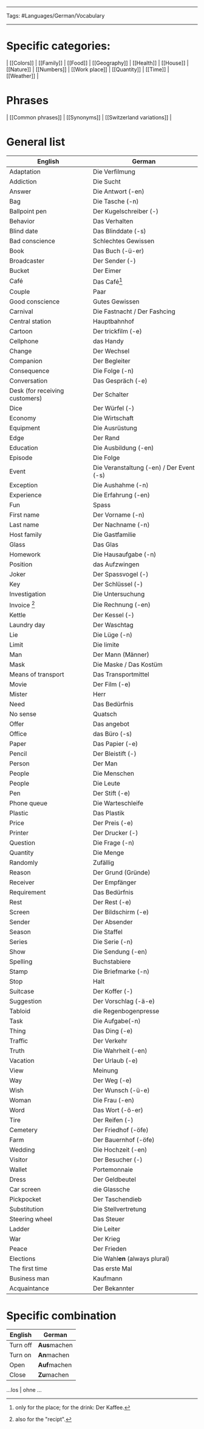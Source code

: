 ___
Tags: #Languages/German/Vocabulary 
___
# Specific categories:
| [[Colors]] | [[Family]] | [[Food]] | [[Geography]] | [[Health]] | [[House]] | [[Nature]] | [[Numbers]] | [[Work place]] | [[Quantity]] | [[Time]] | [[Weather]] | 

# Phrases
| [[Common phrases]] | [[Synonyms]] | [[Switzerland variations]] |

# General list

 English  | German 
 ------------------------------ | ---------------------------------------- 
Adaptation | Die Verfilmung
Addiction | Die Sucht
Answer | Die Antwort (-en) 
Bag | Die Tasche (-n)
Ballpoint pen | Der Kugelschreiber (-)
Behavior | Das Verhalten
Blind date | Das Blinddate (-s)
Bad conscience | Schlechtes Gewissen
Book | Das Buch (-ü-er)
Broadcaster | Der Sender (-)
Bucket | Der Eimer
Café | Das Café[^1]
Couple | Paar
Good conscience | Gutes Gewissen
Carnival | Die Fastnacht / Der Fashcing
Central station | Hauptbahnhof
Cartoon  | Der trickfilm (-e)
Cellphone | das Handy
Change | Der Wechsel
Companion | Der Begleiter
Consequence | Die Folge (-n)
Conversation  | Das Gespräch (-e)
Desk (for receiving customers) | Der Schalter
Dice | Der Würfel (-)
Economy | Die Wirtschaft
Equipment | Die Ausrüstung
Edge | Der Rand
Education | Die Ausbildung (-en)
Episode  | Die Folge
Event  | Die Veranstaltung (-en) / Der Event (-s)
Exception | Die Aushahme (-n)
Experience | Die Erfahrung (-en)
Fun | Spass
First name | Der Vorname (-n)
Last name | Der Nachname (-n)
Host family | Die Gastfamilie
Glass  | Das Glas
Homework | Die Hausaufgabe (-n)
Position | das Aufzwingen
Joker  | Der Spassvogel (-)
Key | Der Schlüssel (-)
Investigation | Die Untersuchung
Invoice [^2]  | Die Rechnung (-en)
Kettle | Der Kessel (-)
Laundry day | Der Waschtag
Lie | Die Lüge (-n)
Limit  | Die limite
Man | Der Mann (Männer) 
Mask | Die Maske / Das Kostüm
Means of transport | Das Transportmittel
Movie  | Der Film (-e)
Mister | Herr
Need | Das Bedürfnis
No sense | Quatsch 
Offer  | Das angebot
Office | das Büro (-s)
Paper  | Das Papier (-e)
Pencil | Der Bleistift (-)
Person | Der Man
People | Die Menschen
People | Die Leute
Pen | Der Stift (-e)
Phone queue | Die Warteschleife
Plastic  | Das Plastik
Price  | Der Preis (-e)
Printer  | Der Drucker (-)
Question | Die Frage (-n)
Quantity | Die Menge
Randomly | Zufällig
Reason | Der Grund (Gründe)
Receiver | Der Empfänger
Requirement | Das Bedürfnis
Rest | Der Rest (-e)
Screen | Der Bildschirm (-e)
Sender | Der Absender
Season | Die Staffel
Series | Die Serie (-n)
Show | Die Sendung (-en)
Spelling | Buchstabiere
Stamp  | Die Briefmarke (-n)
Stop | Halt
Suitcase | Der Koffer (-)
Suggestion | Der Vorschlag (-ä-e)
Tabloid  | die Regenbogenpresse
Task | Die Aufgabe(-n)
Thing  | Das Ding (-e)
Traffic  | Der Verkehr
Truth  | Die Wahrheit (-en)
Vacation | Der Urlaub (-e)
View | Meinung
Way | Der Weg (-e)
Wish | Der Wunsch (-ü-e)
Woman  | Die Frau (-en)
Word | Das Wort (-ö-er)
Tire | Der Reifen (-)
Cemetery | Der Friedhof (-öfe)
Farm | Der Bauernhof (-öfe)
Wedding  | Die Hochzeit (-en)
Visitor  | Der Besucher (-)
Wallet | Portemonnaie
Dress  | Der Geldbeutel
Car screen | die Glassche
Pickpocket | Der Taschendieb
Substitution  | Die Stellvertretung
Steering wheel | Das Steuer
Ladder | Die Leiter
War | Der Krieg
Peace  | Der Frieden
Elections | Die Wahl**en** (always plural)
The first time | Das erste Mal
Business man | Kaufmann
Acquaintance | Der Bekannter



# Specific combination
English | German
------------ | ------------
Turn off | **Aus**machen
Turn on | **An**machen
Open | **Auf**machen
Close | **Zu**machen

...los | ohne ...

[^1]: only for the place; for the drink: Der Kaffee.
[^2]: also for the "recipt".